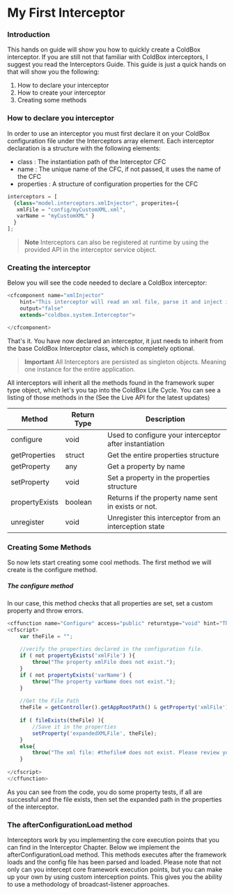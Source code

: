 # My First Interceptor

### Introduction

This hands on guide will show you how to quickly create a ColdBox interceptor. If you are still not that familiar with ColdBox interceptors, I suggest you read the Interceptors Guide. This guide is just a quick hands on that will show you the following:

1. How to declare your interceptor
2. How to create your interceptor
3. Creating some methods

### How to declare you interceptor

In order to use an interceptor you must first declare it on your ColdBox configuration file under the Interceptors array element. Each interceptor declaration is a structure with the following elements:

* class : The instantiation path of the Interceptor CFC
* name : The unique name of the CFC, if not passed, it uses the name of the CFC
* properties : A structure of configuration properties for the CFC

```js
interceptors = [
  {class="model.interceptors.xmlInjector", properites={
   xmlFile = "config/myCustomXML.xml",
   varName = "myCustomXML" }
  }
];
```

> **Note** Interceptors can also be registered at runtime by using the provided API in the interceptor service object.

### Creating the interceptor

Below you will see the code needed to declare a ColdBox interceptor:

```js
<cfcomponent name="xmlInjector"
	hint="This interceptor will read an xml file, parse it and inject it to the settings."
	output="false"
	extends="coldbox.system.Interceptor">

</cfcomponent>
```

That's it. You have now declared an interceptor, it just needs to inherit from the base ColdBox Interceptor class, which is completely optional.

> **Important**  All Interceptors are persisted as singleton objects. Meaning one instance for the entire application. 

All interceptors will inherit all the methods found in the framework super type object, which let's you tap into the ColdBox Life Cycle. You can see a listing of those methods in the (See the Live API for the latest updates)

|Method|Return Type|Description|
|--|--|--|
|configure|void|Used to configure your interceptor after instantiation|
|getProperties|struct|Get the entire properties structure|
|getProperty|any|Get a property by name|
|setProperty |void|Set a property in the properties structure |
|propertyExists |boolean|Returns if the property name sent in exists or not. |
|unregister|void|Unregister this interceptor from an interception state |

### Creating Some Methods

So now lets start creating some cool methods. The first method we will create is the configure method. 

##### The configure method

In our case, this method checks that all properties are set, set a custom property and throw errors.

```js
<cffunction name="Configure" access="public" returntype="void" hint="This is the configuration method for your interceptor" output="false" >
<cfscript>
	var theFile = "";
	
	//verify the properties declared in the configuration file.
	if ( not propertyExists('xmlFile') ){
		throw("The property xmlFile does not exist.");
	}
	if ( not propertyExists('varName') {
		throw("The property varName does not exist.");
	}
	
	//Get the File Path
	theFile = getController().getAppRootPath() & getProperty('xmlFile');
	
	if ( fileExists(theFile) ){
		//Save it in the properties
		setProperty('expandedXMLFile', theFile);
	}
	else{
		throw("The xml file: #thefile# does not exist. Please review your paths");
	}
	
</cfscript>
</cffunction>
```

As you can see from the code, you do some property tests, if all are successful and the file exists, then set the expanded path in the properties of the interceptor.

### The afterConfigurationLoad method

Interceptors work by you implementing the core execution points that you can find in the Interceptor Chapter. Below we implement the afterConfigurationLoad method. This methods executes after the framework loads and the config file has been parsed and loaded. Please note that not only can you intercept core framework execution points, but you can make up your own by using custom interception points. This gives you the ability to use a methodology of broadcast-listener approaches.

